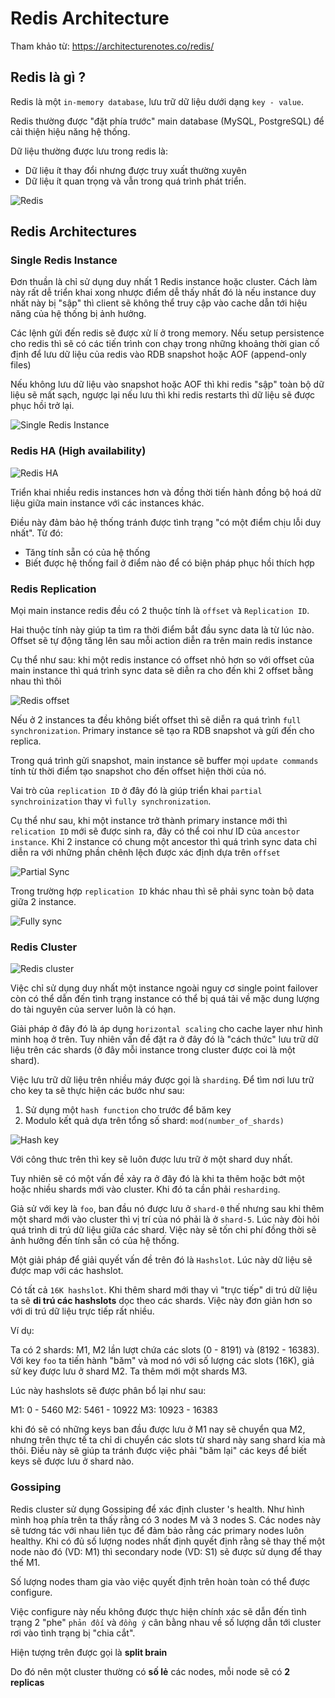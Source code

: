 # Redis Architecture

Tham khảo từ: https://architecturenotes.co/redis/

## Redis là gì ?

Redis là một `in-memory database`, lưu trữ dữ liệu dưới dạng `key - value`.

Redis thường được "đặt phía trước" main database (MySQL, PostgreSQL) để cải thiện hiệu năng hệ thống.

Dữ liệu thường được lưu trong redis là:

- Dữ liệu ít thay đổi nhưng được truy xuất thường xuyên
- Dữ liệu ít quan trọng và vẫn trong quá trình phát triển.

![Redis](https://user-images.githubusercontent.com/15076665/185725532-9e03dc0e-df48-4b1c-aeb8-a429bc5add93.png)

## Redis Architectures

### Single Redis Instance

Đơn thuần là chỉ sử dụng duy nhất 1 Redis instance hoặc cluster. Cách làm này rất dễ triển khai xong nhược điểm dễ thấy nhất đó là nếu instance duy nhất này bị "sập" thì client sẽ không thể truy cập vào cache dẫn tới hiệu năng của hệ thống bị ảnh hưởng.

Các lệnh gửi đến redis sẽ được xử lí ở trong memory. Nếu setup persistence cho redis thì sẽ có các tiến trình con chạy trong những khoảng thời gian cố định để lưu dữ liệu của redis vào RDB snapshot hoặc AOF (append-only files)

Nếu không lưu dữ liệu vào snapshot hoặc AOF thì khi redis "sập" toàn bộ dữ liệu sẽ mất sạch, ngược lại nếu lưu thì khi redis restarts thì dữ liệu sẽ được phục hồi trở lại.

![Single Redis Instance](https://user-images.githubusercontent.com/15076665/185725978-91fa0b26-b61d-4385-af00-687555aef325.png)

### Redis HA (High availability)

![Redis HA](https://user-images.githubusercontent.com/15076665/185726005-766bbc2c-2e54-498e-85a7-04d2487d0973.png)

Triển khai nhiều redis instances hơn và đồng thời tiến hành đồng bộ hoá dữ liệu giữa main instance với các instances khác.

Điều này đảm bảo hệ thống tránh được tình trạng "có một điểm chịu lỗi duy nhất". Từ đó:

- Tăng tính sẵn có của hệ thống
- Biết được hệ thống fail ở điểm nào để có biện pháp phục hồi thích hợp

### Redis Replication

Mọi main instance redis đều có 2 thuộc tính là `offset` và `Replication ID`.

Hai thuộc tính này giúp ta tìm ra thời điểm bắt đầu sync data là từ lúc nào. Offset sẽ tự động tăng lên sau mỗi action diễn ra trên main redis instance

Cụ thể như sau: khi một redis instance có offset nhỏ hơn so với offset của main instance thì quá trình sync data sẽ diễn ra cho đến khi 2 offset bằng nhau thì thôi

![Redis offset](https://user-images.githubusercontent.com/15076665/185727257-05b0261c-2e70-4bd9-8963-9b3917ec76cf.png)

Nếu ở 2 instances ta đều không biết offset thì sẽ diễn ra quá trình `full synchronization`. Primary instance sẽ tạo ra RDB snapshot và gửi đến cho replica.

Trong quá trình gửi snapshot, main instance sẽ buffer mọi `update commands` tính từ thời điểm tạo snapshot cho đến offset hiện thời của nó.

Vai trò của `replication ID` ở đây đó là giúp triển khai `partial synchroinization` thay vì `fully synchronization`.

Cụ thể như sau, khi một instance trở thành primary instance mới thì `relication ID` mới sẽ được sinh ra, đây có thể coi như ID của `ancestor instance`. Khi 2 instance có chung một ancestor thì quá trình sync data chỉ diễn ra với những phần chênh lệch được xác định dựa trên `offset`

![Partial Sync](https://user-images.githubusercontent.com/15076665/185728994-ca1e06ac-c0a0-413e-b580-3461c7720c0f.png)

Trong trường hợp `replication ID` khác nhau thì sẽ phải sync toàn bộ data giữa 2 instance.

![Fully sync](https://user-images.githubusercontent.com/15076665/185729013-717c7b49-2b35-4871-bf74-4657c56e231f.png)

### Redis Cluster

![Redis cluster](https://user-images.githubusercontent.com/15076665/185729554-b0c58382-9b21-4752-b498-a98e852665f7.jpeg)

Việc chỉ sử dụng duy nhất một instance ngoài nguy cơ single point failover còn có thể dẫn đến tình trạng instance có thể bị quá tải về mặc dung lượng do tài nguyên của server luôn là có hạn.

Giải pháp ở đây đó là áp dụng `horizontal scaling` cho cache layer như hình minh hoạ ở trên. Tuy nhiên vấn đề đặt ra ở đây đó là "cách thức" lưu trữ dữ liệu trên các shards (ở đây mỗi instance trong cluster được coi là một shard).

Việc lưu trữ dữ liệu trên nhiều máy được gọi là `sharding`. Để tìm nơi lưu trữ cho key ta sẽ thực hiện các bước như sau:

1. Sử dụng một `hash function` cho trước để băm key
2. Modulo kết quả dựa trên tổng số shard: `mod(number_of_shards)`

![Hash key](https://user-images.githubusercontent.com/15076665/185729943-d0efb502-b651-4c3f-9368-ef5a7314a80e.png)

Với công thưc trên thì key sẽ luôn được lưu trữ ở một shard duy nhất.

Tuy nhiên sẽ có một vấn đề xảy ra ở đây đó là khi ta thêm hoặc bớt một hoặc nhiều shards mới vào cluster. Khi đó ta cần phải `resharding`.

Giả sử với key là `foo`, ban đầu nó được lưu ở `shard-0` thế nhưng sau khi thêm một shard mới vào cluster thì vị trí của nó phải là ở `shard-5`. Lúc này đòi hỏi quá trình di trú dữ liệu giữa các shard. Việc này sẽ tốn chi phí đồng thời sẽ ảnh hưởng đến tính sẵn có của hệ thống.

Một giải pháp để giải quyết vấn đề trên đó là `Hashslot`. Lúc này dữ liệu sẽ được map với các hashslot.

Có tất cả `16K hashslot`. Khi thêm shard mới thay vì "trực tiếp" di trú dữ liệu ta sẽ **di trú các hashslots** dọc theo các shards. Việc này đơn giản hơn so với di trú dữ liệu trực tiếp rất nhiều.

Ví dụ:

Ta có 2 shards: M1, M2 lần lượt chứa các slots (0 - 8191) và (8192 - 16383). Với key `foo` ta tiến hành "băm" và mod nó với số lượng các slots (16K), giả sử key được lưu ở shard M2. Ta thêm mới một shards M3.

Lúc này hashslots sẽ được phân bổ lại như sau:

M1: 0 - 5460
M2: 5461 - 10922
M3: 10923 - 16383

khi đó sẽ có những keys ban đầu được lưu ở M1 nay sẽ chuyển qua M2, nhưng trên thực tế ta chỉ di chuyển các slots từ shard này sang shard kia mà thôi. Điều này sẽ giúp ta tránh được việc phải "băm lại" các keys để biết keys sẽ được lưu ở shard nào.

### Gossiping

Redis cluster sử dụng Gossiping để xác định cluster 's health. Như hình mình hoạ phía trên ta thấy rằng có 3 nodes M và 3 nodes S. Các nodes này sẽ tương tác với nhau liên tục để đảm bảo rằng các primary nodes luôn healthy. Khi có đủ số lượng nodes nhất định quyết định rằng sẽ thay thế một node nào đó (VD: M1) thì secondary node (VD: S1) sẽ được sử dụng để thay thế M1.

Số lượng nodes tham gia vào việc quyết định trên hoàn toàn có thể được configure.

Việc configure này nếu không được thực hiện chính xác sẽ dẫn đến tình trạng 2 "phe" `phản đối` và `đồng ý` cân bằng nhau về số lượng dẫn tới cluster rơi vào tình trạng bị "chia cắt".

Hiện tượng trên được gọi là **split brain**

Do đó nên một cluster thường có **số lẻ** các nodes, mỗi node sẽ có **2 replicas**
